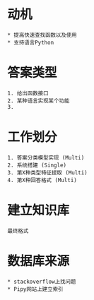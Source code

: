 # 动机
    * 提高快速查找函数以及使用
    * 支持语言Python

# 答案类型
    1. 给出函数接口
    2. 某种语言实现某个功能
    3. 

# 工作划分
    1. 答案分类模型实现 (Multi)
    2. 系统搭建 (Single)
    3. 第X种类型特征提取 (Multi)
    4. 第X种回答格式 (Multi)

# 建立知识库
    最终格式

# 数据库来源
    * stackoverflow上找问题
    * Pipy网站上建立索引
